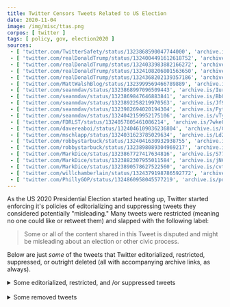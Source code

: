```yaml
---
title: Twitter Censors Tweets Related to US Election
date: 2020-11-04
image: /img/misc/ttas.png
corpos: [ twitter ]
tags: [ policy, gov, election2020 ]
sources:
 - [ 'twitter.com/TwitterSafety/status/1323868590047744000', 'archive.is/VINai' ]
 - [ 'twitter.com/realDonaldTrump/status/1324004491612618752', 'archive.is/5z9mW' ]
 - [ 'twitter.com/realDonaldTrump/status/1324033983882166272', 'archive.is/N9Dfv' ]
 - [ 'twitter.com/realDonaldTrump/status/1324108206801563650', 'archive.is/ycY0K' ]
 - [ 'twitter.com/realDonaldTrump/status/1324368202139357186', 'archive.is/vw2Dt' ]
 - [ 'twitter.com/MattWalshBlog/status/1323999569466789889', 'archive.is/fgPxx' ]
 - [ 'twitter.com/seanmdav/status/1323868997096509443', 'archive.is/IurYa' ]
 - [ 'twitter.com/seanmdav/status/1323869847646883841', 'archive.is/BbOTj' ]
 - [ 'twitter.com/seanmdav/status/1323892258219970563', 'archive.is/Jf9nB' ]
 - [ 'twitter.com/seanmdav/status/1323982694020194304', 'archive.is/FytFU' ]
 - [ 'twitter.com/seanmdav/status/1324042159952175106', 'archive.is/vTyYp' ]
 - [ 'twitter.com/FDRLST/status/1324057805461086214', 'archive.is/7wkeO' ]
 - [ 'twitter.com/davereaboi/status/1324046109036236804', 'archive.is/Ch0Qc' ]
 - [ 'twitter.com/mschlapp/status/1324031623785029634', 'archive.is/Ld2eV' ]
 - [ 'twitter.com/robbystarbuck/status/1324041630932938755', 'archive.is/8n09f' ]
 - [ 'twitter.com/robbystarbuck/status/1323898089304969217', 'archive.is/9HDLc' ]
 - [ 'twitter.com/MarkDice/status/1323867727417634816', 'archive.is/S77su' ]
 - [ 'twitter.com/MarkDice/status/1323882307955011584', 'archive.is/jN6Sx' ]
 - [ 'twitter.com/MarkDice/status/1323890578627522560', 'archive.is/cvtNG' ]
 - [ 'twitter.com/willchamberlain/status/1324379198786592772', 'archive.is/rFuWJ' ]
 - [ 'twitter.com/PhillyGOP/status/1324860958045577219', 'archive.is/pdbph' ]
---
```


As the US 2020 Presidential Election started heating up, Twitter started
enforcing it's policies of editorializing and suppressing tweets they
considered potentially "misleading." Many tweets were restricted (meaning no
one could like or retweet them) and slapped with the following label:

> Some or all of the content shared in this Tweet is disputed and might be
> misleading about an election or other civic process.

Below are just _some_ of the tweets that Twitter editorialized, restricted,
suppressed, or outright deleted (all with accompanying archive links, as
always).

<details>
<summary>Some editorialized, restricted, and /or suppressed tweets</summary>

> Last night I was leading, often solidly, in many key States, in almost all
> instances Democrat run & controlled. Then, one by one, they started to
> magically disappear as surprise ballot dumps were counted. VERY STRANGE, and
> the “pollsters” got it completely & historically wrong!
>
> -- Donald J. Trump (@realDonaldTrump) [4 Nov 2020](https://archive.is/5z9mW)

> They are working hard to make up 500,000 vote advantage in Pennsylvania
> disappear — ASAP. Likewise, Michigan and others!
>
> -- Donald J. Trump (@realDonaldTrump) [4 Nov 2020](https://archive.is/N9Dfv)

> We have claimed, for Electoral Vote purposes, the Commonwealth of
> Pennsylvania (which won’t allow legal observers) the State of Georgia, and
> the State of North Carolina, each one of which has a BIG Trump lead.
> Additionally, we hereby claim the State of Michigan if, in fact,.....
>
> .....there was a large number of secretly dumped ballots as has been widely
> reported!
>
> -- Donald J. Trump (@realDonaldTrump) [4 Nov 2020](https://archive.is/ycY0K)

> ANY VOTE THAT CAME IN AFTER ELECTION DAY WILL NOT BE COUNTED!
>
> -- Donald J. Trump (@realDonaldTrump) [5 Nov 2020](https://archive.is/vw2Dt)

> This is reason enough to go to court. No honest person can look at this and
> say it's normal and unconcerning. 
>
> -- Matt Walsh (@MattWalshBlog) [4 Nov 2020](https://archive.is/fgPxx)

> Here's the message from Trump that Twitter is censoring.
>
> Trump: "We are up BIG, but they are trying to STEAL the Election. We will
> never let them do it. Votes cannot be cast after the Polls are closed!"
>
> -- Sean Davis (@seanmdav) [4 Nov 2020](https://archive.is/IurYa)

> Pennsylvania's top court said that all ballots received after election day --
> even those without a postmark -- must be assumed to have been cast by
> election day.
>
> -- Sean Davis (@seanmdav) [4 Nov 2020](https://archive.is/BbOTj)

> The steal is on.
>
> -- Sean Davis (@seanmdav) [4 Nov 2020](https://archive.is/Jf9nB)

> So while everyone was asleep and after everyone went home, Democrats in
> Michigan magically found a trove of 138,339 votes, and all 138,339 of those
> "votes" magically went to Biden? That doesn't look suspicious at all.
>
> -- Sean Davis (@seanmdav) [4 Nov 2020](https://archive.is/FytFU)

> If Republicans in AZ don't get into court very quickly to institute oversight
> on the corrupt Dem in charge of Maricopa County, he's going to steal the
> election there for Biden. In light of Fox's call, pretty obvious he's pausing
> vote counts and hoping WI/MI get called for Biden.
>
> -- Sean Davis (@seanmdav) [4 Nov 2020](https://archive.is/vTyYp)

> Yes, Democrats Are Trying To Steal The Election In Michigan, Wisconsin, And
> Pennsylvania
>
> -- The Federalist (@FDRLST) [4 Nov 2020](https://archive.is/7wkeO)

> AZ update: apparently the use of sharpie pens in gop precincts is causing
> ballots to be invalidated. Could be huge numbers of mostly Trump supporters.
> More to come
>
> -- Matt Schlapp (@mschlapp) [4 Nov 2020](https://archive.is/Ld2eV)

> So Trump voters using a sharpie pen will invalidate a vote, but ballots with
> an incorrect signature, or voters with no ID must be counted Bc “voter
> suppression.”
>
> -- David Reaboi (@davereaboi) [4 Nov 2020](https://archive.is/Ch0Qc)

> Have confirmation of the sharpie issue in Arizona being a real issue. I fully
> anticipate that will be a big fight.
>
> -- Robby Starbuck (@robbystarbuck) [4 Nov 2020](https://archive.is/8n09f)

> They only stopped counting because they know @realDonaldTrump won.
>
> -- Robby Starbuck (@robbystarbuck) [4 Nov 2020](https://archive.is/9HDLc)

> The President Tweeted this a few minutes ago, but Twitter censored it.
>
> -- Mark Dice (@MarkDice) [4 Nov 2020](https://archive.is/S77su)

> Looks like Pennsylvania is hoping to count ballots for the rest of the week
> that weren't postmarked on time, hoping to steal this for Biden since Trump
> is up by 700,000.
>
> -- Mark Dice (@MarkDice) [4 Nov 2020](https://archive.is/jN6Sx)

> Trump was trending to win WI, MI, and PA, which will secure his victory, so
> they stopped counting the votes.  #StopTheSteal
>
> -- Mark Dice (@MarkDice) [4 Nov 2020](https://archive.is/cvtNG)

> They are waiting to see how many mail-in ballots they will need
>
> No other good explanation
>
> This should be treated as evidence of intent to commit election fraud
>
> -- Will Chamberlain (@willchamberlain) [5 Nov 2020](https://archive.is/rFuWJ)

> I see dead people voting
> 👀
>
>
> Look no further than PA's own records
> 🧟‍♂️
> 🧟
>
> -- Philly GOP (@PhillyGOP) [6 Nov 2020](https://archive.is/pdbph)
</details>

<br>

<details>
<summary>Some removed tweets</summary>

* [twitter.com/theca13/status/1324537564410380288](https://archive.is/1ga3J)
</details>

<br>
<br>
